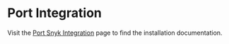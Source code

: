# Port Integration

Visit the [Port Snyk Integration](https://docs.getport.io/build-your-software-catalog/sync-data-to-catalog/code-quality-security/snyk/) page to find the installation documentation.
